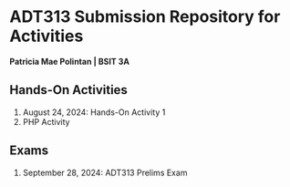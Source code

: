 # ADT313 Submission Repository for Activities

**Patricia Mae Polintan | BSIT 3A**  

## Hands-On Activities

1. August 24, 2024: Hands-On Activity 1
2. PHP Activity

## Exams
1. September 28, 2024: ADT313 Prelims Exam
